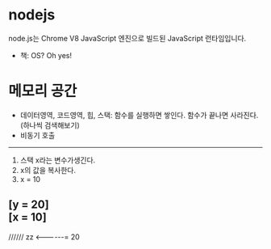 # nodejs
node.js는 Chrome V8 JavaScript 엔진으로 빌드된 JavaScript 런타임입니다.
- 책: OS? Oh yes!

# 메모리 공간
- 데이터영역, 코드영역, 힙, 스택: 함수를 실행하면 쌓인다. 함수가 끝나면 사라진다. (하나씩 검색해보기)
- 비동기 호출

-------------  
1. 스택 x라는 변수가생긴다.
2. x의 값을 복사한다.
3. x = 10

[y = 20]  
[x = 10]  
-------------  

//////
zz <------= 20
